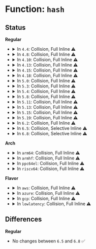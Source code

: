 # Function: <code>hash</code>

## Status
<b>Regular</b>
<ul>
<li>
<details>
<summary>In <code>4.4</code>: Collision, Full Inline ⚠️</summary>

**Collision:** Static-Static Collision

**Inline:** Full

**Transformation:** False

**Instances:**

```
In init/initramfs.c (ffffffff81f5c575)
Location: init/initramfs.c:63
Inline: True
```
```
In kernel/time/posix-timers.c (ffffffff810f09e6)
Location: kernel/time/posix-timers.c:150
Inline: True
Inline callers:
  - kernel/time/posix-timers.c:__lock_timer
  - kernel/time/posix-timers.c:SyS_timer_create
```
```
In fs/inode.c (ffffffff81226616)
Location: fs/inode.c:442
Inline: True
Inline callers:
  - fs/inode.c:__insert_inode_hash
  - fs/inode.c:iunique
  - fs/inode.c:find_inode_nowait
  - fs/inode.c:ilookup5_nowait
  - fs/inode.c:insert_inode_locked4
  - fs/inode.c:ilookup
  - fs/inode.c:iget_locked
  - fs/inode.c:iget5_locked
  - fs/inode.c:insert_inode_locked
```
```
In fs/block_dev.c (0)
Location: fs/block_dev.c:609
Inline: True
```
```
In fs/jbd2/revoke.c (0)
Location: fs/jbd2/revoke.c:134
Inline: True
```
</details>
</li>
<li>
<details>
<summary>In <code>4.8</code>: Collision, Full Inline ⚠️</summary>

**Collision:** Static-Static Collision

**Inline:** Full

**Transformation:** False

**Instances:**

```
In init/initramfs.c (ffffffff81f8452f)
Location: init/initramfs.c:63
Inline: True
```
```
In kernel/time/posix-timers.c (ffffffff810f7a06)
Location: kernel/time/posix-timers.c:150
Inline: True
Inline callers:
  - kernel/time/posix-timers.c:__lock_timer
  - kernel/time/posix-timers.c:SyS_timer_create
```
```
In fs/inode.c (ffffffff812509a8)
Location: fs/inode.c:450
Inline: True
Inline callers:
  - fs/inode.c:insert_inode_locked4
  - fs/inode.c:insert_inode_locked
  - fs/inode.c:find_inode_nowait
  - fs/inode.c:ilookup
  - fs/inode.c:ilookup5_nowait
  - fs/inode.c:iunique
  - fs/inode.c:iget_locked
  - fs/inode.c:iget5_locked
  - fs/inode.c:__insert_inode_hash
```
```
In fs/block_dev.c (ffffffff812701cf)
Location: fs/block_dev.c:687
Inline: True
Inline callers:
  - fs/block_dev.c:bdget
```
```
In fs/jbd2/revoke.c (ffffffff8131aeb1)
Location: fs/jbd2/revoke.c:134
Inline: True
Inline callers:
  - fs/jbd2/revoke.c:insert_revoke_hash
```
</details>
</li>
<li>
<details>
<summary>In <code>4.10</code>: Collision, Full Inline ⚠️</summary>

**Collision:** Static-Static Collision

**Inline:** Full

**Transformation:** False

**Instances:**

```
In init/initramfs.c (ffffffff81fbfab1)
Location: init/initramfs.c:63
Inline: True
```
```
In kernel/time/posix-timers.c (ffffffff811053a6)
Location: kernel/time/posix-timers.c:150
Inline: True
Inline callers:
  - kernel/time/posix-timers.c:__lock_timer
  - kernel/time/posix-timers.c:SyS_timer_create
```
```
In fs/inode.c (ffffffff81263a48)
Location: fs/inode.c:452
Inline: True
Inline callers:
  - fs/inode.c:insert_inode_locked4
  - fs/inode.c:insert_inode_locked
  - fs/inode.c:find_inode_nowait
  - fs/inode.c:ilookup
  - fs/inode.c:ilookup5_nowait
  - fs/inode.c:iunique
  - fs/inode.c:iget_locked
  - fs/inode.c:iget5_locked
  - fs/inode.c:__insert_inode_hash
```
```
In fs/block_dev.c (ffffffff812833cf)
Location: fs/block_dev.c:939
Inline: True
Inline callers:
  - fs/block_dev.c:bdget
```
```
In fs/jbd2/revoke.c (ffffffff81330e91)
Location: fs/jbd2/revoke.c:134
Inline: True
Inline callers:
  - fs/jbd2/revoke.c:insert_revoke_hash
```
</details>
</li>
<li>
<details>
<summary>In <code>4.13</code>: Collision, Full Inline ⚠️</summary>

**Collision:** Static-Static Collision

**Inline:** Full

**Transformation:** False

**Instances:**

```
In init/initramfs.c (ffffffff8209f7f0)
Location: init/initramfs.c:64
Inline: True
```
```
In kernel/time/posix-timers.c (ffffffff81107364)
Location: kernel/time/posix-timers.c:141
Inline: True
Inline callers:
  - kernel/time/posix-timers.c:__lock_timer
  - kernel/time/posix-timers.c:do_timer_create
```
```
In fs/inode.c (ffffffff812713d5)
Location: fs/inode.c:452
Inline: True
Inline callers:
  - fs/inode.c:insert_inode_locked4
  - fs/inode.c:insert_inode_locked
  - fs/inode.c:find_inode_nowait
  - fs/inode.c:ilookup
  - fs/inode.c:ilookup5_nowait
  - fs/inode.c:iunique
  - fs/inode.c:iget_locked
  - fs/inode.c:iget5_locked
  - fs/inode.c:__insert_inode_hash
```
```
In fs/block_dev.c (ffffffff81290a9f)
Location: fs/block_dev.c:840
Inline: True
Inline callers:
  - fs/block_dev.c:bdget
  - fs/block_dev.c:bdev_unhash_inode
```
```
In fs/jbd2/revoke.c (ffffffff81345df1)
Location: fs/jbd2/revoke.c:134
Inline: True
Inline callers:
  - fs/jbd2/revoke.c:insert_revoke_hash
```
</details>
</li>
<li>
<details>
<summary>In <code>4.15</code>: Collision, Full Inline ⚠️</summary>

**Collision:** Static-Static Collision

**Inline:** Full

**Transformation:** False

**Instances:**

```
In init/initramfs.c (ffffffff826a57f0)
Location: init/initramfs.c:65
Inline: True
```
```
In kernel/time/posix-timers.c (ffffffff81112494)
Location: kernel/time/posix-timers.c:142
Inline: True
Inline callers:
  - kernel/time/posix-timers.c:__lock_timer
  - kernel/time/posix-timers.c:do_timer_create
```
```
In fs/inode.c (ffffffff81293cf5)
Location: fs/inode.c:452
Inline: True
Inline callers:
  - fs/inode.c:insert_inode_locked4
  - fs/inode.c:insert_inode_locked
  - fs/inode.c:find_inode_nowait
  - fs/inode.c:ilookup
  - fs/inode.c:ilookup5_nowait
  - fs/inode.c:iunique
  - fs/inode.c:iget_locked
  - fs/inode.c:iget5_locked
  - fs/inode.c:__insert_inode_hash
```
```
In fs/block_dev.c (ffffffff812b377f)
Location: fs/block_dev.c:830
Inline: True
Inline callers:
  - fs/block_dev.c:bdget
  - fs/block_dev.c:bdev_unhash_inode
```
```
In fs/jbd2/revoke.c (ffffffff8136a481)
Location: fs/jbd2/revoke.c:134
Inline: True
Inline callers:
  - fs/jbd2/revoke.c:insert_revoke_hash
```
</details>
</li>
<li>
<details>
<summary>In <code>4.18</code>: Collision, Full Inline ⚠️</summary>

**Collision:** Static-Static Collision

**Inline:** Full

**Transformation:** False

**Instances:**

```
In init/initramfs.c (ffffffff826cec15)
Location: init/initramfs.c:65
Inline: True
Inline callers:
  - init/initramfs.c:maybe_link
```
```
In kernel/time/posix-timers.c (ffffffff8111de88)
Location: kernel/time/posix-timers.c:142
Inline: True
Inline callers:
  - kernel/time/posix-timers.c:__lock_timer
  - kernel/time/posix-timers.c:do_timer_create
```
```
In fs/inode.c (ffffffff812ba31b)
Location: fs/inode.c:458
Inline: True
Inline callers:
  - fs/inode.c:insert_inode_locked
  - fs/inode.c:find_inode_nowait
  - fs/inode.c:ilookup
  - fs/inode.c:ilookup5_nowait
  - fs/inode.c:iunique
  - fs/inode.c:iget_locked
  - fs/inode.c:inode_insert5
  - fs/inode.c:__insert_inode_hash
```
```
In fs/block_dev.c (ffffffff812dcb35)
Location: fs/block_dev.c:831
Inline: True
Inline callers:
  - fs/block_dev.c:bdget
  - fs/block_dev.c:bdev_unhash_inode
```
```
In fs/jbd2/revoke.c (ffffffff81398de4)
Location: fs/jbd2/revoke.c:131
Inline: True
Inline callers:
  - fs/jbd2/revoke.c:find_revoke_record
  - fs/jbd2/revoke.c:insert_revoke_hash
```
</details>
</li>
<li>
<details>
<summary>In <code>5.0</code>: Collision, Full Inline ⚠️</summary>

**Collision:** Static-Static Collision

**Inline:** Full

**Transformation:** False

**Instances:**

```
In init/initramfs.c (ffffffff82884c5a)
Location: init/initramfs.c:55
Inline: True
Inline callers:
  - init/initramfs.c:maybe_link
```
```
In kernel/time/posix-timers.c (ffffffff81129628)
Location: kernel/time/posix-timers.c:112
Inline: True
Inline callers:
  - kernel/time/posix-timers.c:__lock_timer
  - kernel/time/posix-timers.c:do_timer_create
```
```
In fs/inode.c (ffffffff812cf65b)
Location: fs/inode.c:458
Inline: True
Inline callers:
  - fs/inode.c:insert_inode_locked
  - fs/inode.c:find_inode_nowait
  - fs/inode.c:ilookup
  - fs/inode.c:ilookup5_nowait
  - fs/inode.c:iunique
  - fs/inode.c:iget_locked
  - fs/inode.c:inode_insert5
  - fs/inode.c:__insert_inode_hash
```
```
In fs/block_dev.c (ffffffff812f27f5)
Location: fs/block_dev.c:870
Inline: True
Inline callers:
  - fs/block_dev.c:bdget
  - fs/block_dev.c:bdev_unhash_inode
```
```
In fs/jbd2/revoke.c (ffffffff813b1b54)
Location: fs/jbd2/revoke.c:131
Inline: True
Inline callers:
  - fs/jbd2/revoke.c:find_revoke_record
  - fs/jbd2/revoke.c:insert_revoke_hash
```
</details>
</li>
<li>
<details>
<summary>In <code>5.3</code>: Collision, Full Inline ⚠️</summary>

**Collision:** Static-Static Collision

**Inline:** Full

**Transformation:** False

**Instances:**

```
In init/initramfs.c (ffffffff8289bc9c)
Location: init/initramfs.c:55
Inline: True
Inline callers:
  - init/initramfs.c:maybe_link
```
```
In kernel/time/posix-timers.c (ffffffff811340b5)
Location: kernel/time/posix-timers.c:112
Inline: True
Inline callers:
  - kernel/time/posix-timers.c:__lock_timer
  - kernel/time/posix-timers.c:do_timer_create
```
```
In fs/inode.c (ffffffff812ec5ab)
Location: fs/inode.c:471
Inline: True
Inline callers:
  - fs/inode.c:insert_inode_locked
  - fs/inode.c:find_inode_nowait
  - fs/inode.c:ilookup
  - fs/inode.c:ilookup5_nowait
  - fs/inode.c:iunique
  - fs/inode.c:iget_locked
  - fs/inode.c:inode_insert5
  - fs/inode.c:__insert_inode_hash
```
```
In fs/block_dev.c (ffffffff81314395)
Location: fs/block_dev.c:867
Inline: True
Inline callers:
  - fs/block_dev.c:bdget
  - fs/block_dev.c:bdev_unhash_inode
```
```
In fs/jbd2/revoke.c (ffffffff813dc194)
Location: fs/jbd2/revoke.c:131
Inline: True
Inline callers:
  - fs/jbd2/revoke.c:find_revoke_record
  - fs/jbd2/revoke.c:insert_revoke_hash
```
</details>
</li>
<li>
<details>
<summary>In <code>5.4</code>: Collision, Full Inline ⚠️</summary>

**Collision:** Static-Static Collision

**Inline:** Full

**Transformation:** False

**Instances:**

```
In init/initramfs.c (ffffffff8289ec81)
Location: init/initramfs.c:55
Inline: True
Inline callers:
  - init/initramfs.c:maybe_link
```
```
In kernel/time/posix-timers.c (ffffffff81140055)
Location: kernel/time/posix-timers.c:112
Inline: True
Inline callers:
  - kernel/time/posix-timers.c:__lock_timer
  - kernel/time/posix-timers.c:do_timer_create
```
```
In fs/inode.c (ffffffff812fe0fb)
Location: fs/inode.c:475
Inline: True
Inline callers:
  - fs/inode.c:insert_inode_locked
  - fs/inode.c:find_inode_nowait
  - fs/inode.c:ilookup
  - fs/inode.c:ilookup5_nowait
  - fs/inode.c:iunique
  - fs/inode.c:iget_locked
  - fs/inode.c:inode_insert5
  - fs/inode.c:__insert_inode_hash
```
```
In fs/block_dev.c (ffffffff81326d05)
Location: fs/block_dev.c:867
Inline: True
Inline callers:
  - fs/block_dev.c:bdget
  - fs/block_dev.c:bdev_unhash_inode
```
```
In fs/jbd2/revoke.c (ffffffff813f61e4)
Location: fs/jbd2/revoke.c:131
Inline: True
Inline callers:
  - fs/jbd2/revoke.c:find_revoke_record
  - fs/jbd2/revoke.c:insert_revoke_hash
```
</details>
</li>
<li>
<details>
<summary>In <code>5.8</code>: Collision, Full Inline ⚠️</summary>

**Collision:** Static-Static Collision

**Inline:** Full

**Transformation:** False

**Instances:**

```
In init/initramfs.c (ffffffff82cc4c06)
Location: init/initramfs.c:56
Inline: True
Inline callers:
  - init/initramfs.c:find_link
```
```
In kernel/time/posix-timers.c (ffffffff8114fcc5)
Location: kernel/time/posix-timers.c:113
Inline: True
Inline callers:
  - kernel/time/posix-timers.c:__lock_timer
```
```
In fs/inode.c (ffffffff8133743b)
Location: fs/inode.c:476
Inline: True
Inline callers:
  - fs/inode.c:insert_inode_locked
  - fs/inode.c:find_inode_by_ino_rcu
  - fs/inode.c:find_inode_rcu
  - fs/inode.c:find_inode_nowait
  - fs/inode.c:ilookup
  - fs/inode.c:ilookup5_nowait
  - fs/inode.c:iunique
  - fs/inode.c:iget_locked
  - fs/inode.c:inode_insert5
  - fs/inode.c:__insert_inode_hash
```
```
In fs/block_dev.c (ffffffff81360ea5)
Location: fs/block_dev.c:863
Inline: True
Inline callers:
  - fs/block_dev.c:bdget
```
```
In fs/jbd2/revoke.c (ffffffff81443724)
Location: fs/jbd2/revoke.c:131
Inline: True
Inline callers:
  - fs/jbd2/revoke.c:find_revoke_record
  - fs/jbd2/revoke.c:insert_revoke_hash
```
</details>
</li>
<li>
<details>
<summary>In <code>5.11</code>: Collision, Full Inline ⚠️</summary>

**Collision:** Static-Static Collision

**Inline:** Full

**Transformation:** False

**Instances:**

```
In init/initramfs.c (ffffffff82fb0569)
Location: init/initramfs.c:59
Inline: True
Inline callers:
  - init/initramfs.c:find_link
```
```
In kernel/time/posix-timers.c (ffffffff8114bf49)
Location: kernel/time/posix-timers.c:113
Inline: True
Inline callers:
  - kernel/time/posix-timers.c:__lock_timer
```
```
In fs/inode.c (ffffffff81342d7b)
Location: fs/inode.c:477
Inline: True
Inline callers:
  - fs/inode.c:insert_inode_locked
  - fs/inode.c:find_inode_by_ino_rcu
  - fs/inode.c:find_inode_rcu
  - fs/inode.c:find_inode_nowait
  - fs/inode.c:ilookup
  - fs/inode.c:ilookup5_nowait
  - fs/inode.c:iunique
  - fs/inode.c:iget_locked
  - fs/inode.c:inode_insert5
  - fs/inode.c:__insert_inode_hash
```
```
In fs/jbd2/revoke.c (ffffffff8145f804)
Location: fs/jbd2/revoke.c:131
Inline: True
Inline callers:
  - fs/jbd2/revoke.c:find_revoke_record
  - fs/jbd2/revoke.c:insert_revoke_hash
```
</details>
</li>
<li>
<details>
<summary>In <code>5.13</code>: Collision, Full Inline ⚠️</summary>

**Collision:** Static-Static Collision

**Inline:** Full

**Transformation:** False

**Instances:**

```
In init/initramfs.c (ffffffff831ba5da)
Location: init/initramfs.c:71
Inline: True
Inline callers:
  - init/initramfs.c:find_link
```
```
In kernel/time/posix-timers.c (ffffffff8114d3fb)
Location: kernel/time/posix-timers.c:113
Inline: True
Inline callers:
  - kernel/time/posix-timers.c:__lock_timer
  - kernel/time/posix-timers.c:do_timer_create
```
```
In fs/inode.c (ffffffff8134902b)
Location: fs/inode.c:477
Inline: True
Inline callers:
  - fs/inode.c:insert_inode_locked
  - fs/inode.c:find_inode_by_ino_rcu
  - fs/inode.c:find_inode_rcu
  - fs/inode.c:find_inode_nowait
  - fs/inode.c:ilookup
  - fs/inode.c:ilookup5_nowait
  - fs/inode.c:iunique
  - fs/inode.c:iget_locked
  - fs/inode.c:inode_insert5
  - fs/inode.c:__insert_inode_hash
```
```
In fs/jbd2/revoke.c (ffffffff81464ef4)
Location: fs/jbd2/revoke.c:131
Inline: True
Inline callers:
  - fs/jbd2/revoke.c:find_revoke_record
  - fs/jbd2/revoke.c:insert_revoke_hash
```
</details>
</li>
<li>
<details>
<summary>In <code>5.15</code>: Collision, Full Inline ⚠️</summary>

**Collision:** Static-Static Collision

**Inline:** Full

**Transformation:** False

**Instances:**

```
In init/initramfs.c (ffffffff8329aab2)
Location: init/initramfs.c:72
Inline: True
Inline callers:
  - init/initramfs.c:find_link
```
```
In kernel/time/posix-timers.c (ffffffff81170bbb)
Location: kernel/time/posix-timers.c:113
Inline: True
Inline callers:
  - kernel/time/posix-timers.c:__lock_timer
  - kernel/time/posix-timers.c:do_timer_create
```
```
In fs/inode.c (ffffffff81396d78)
Location: fs/inode.c:481
Inline: True
Inline callers:
  - fs/inode.c:insert_inode_locked
  - fs/inode.c:find_inode_by_ino_rcu
  - fs/inode.c:find_inode_rcu
  - fs/inode.c:find_inode_nowait
  - fs/inode.c:ilookup
  - fs/inode.c:ilookup5
  - fs/inode.c:iunique
  - fs/inode.c:iget_locked
  - fs/inode.c:inode_insert5
  - fs/inode.c:__insert_inode_hash
```
```
In fs/jbd2/revoke.c (ffffffff814ba86b)
Location: fs/jbd2/revoke.c:131
Inline: True
Inline callers:
  - fs/jbd2/revoke.c:find_revoke_record
  - fs/jbd2/revoke.c:insert_revoke_hash
```
</details>
</li>
<li>
<details>
<summary>In <code>5.19</code>: Collision, Full Inline ⚠️</summary>

**Collision:** Static-Static Collision

**Inline:** Full

**Transformation:** False

**Instances:**

```
In init/initramfs.c (ffffffff83449225)
Location: init/initramfs.c:83
Inline: True
Inline callers:
  - init/initramfs.c:find_link
```
```
In kernel/time/posix-timers.c (ffffffff811a51ed)
Location: kernel/time/posix-timers.c:113
Inline: True
Inline callers:
  - kernel/time/posix-timers.c:__lock_timer
  - kernel/time/posix-timers.c:do_timer_create
```
```
In kernel/bpf/bloom_filter.c (ffffffff812a4c9b)
Location: kernel/bpf/bloom_filter.c:30
Inline: True
Inline callers:
  - kernel/bpf/bloom_filter.c:bloom_map_peek_elem
```
```
In fs/inode.c (ffffffff814189f8)
Location: fs/inode.c:509
Inline: True
Inline callers:
  - fs/inode.c:insert_inode_locked
  - fs/inode.c:find_inode_by_ino_rcu
  - fs/inode.c:find_inode_rcu
  - fs/inode.c:find_inode_nowait
  - fs/inode.c:ilookup
  - fs/inode.c:ilookup5
  - fs/inode.c:iunique
  - fs/inode.c:iget_locked
  - fs/inode.c:inode_insert5
  - fs/inode.c:__insert_inode_hash
```
```
In fs/jbd2/revoke.c (ffffffff815446eb)
Location: fs/jbd2/revoke.c:131
Inline: True
Inline callers:
  - fs/jbd2/revoke.c:find_revoke_record
  - fs/jbd2/revoke.c:insert_revoke_hash
```
</details>
</li>
<li>
<details>
<summary>In <code>6.2</code>: Collision, Full Inline ⚠️</summary>

**Collision:** Static-Static Collision

**Inline:** Full

**Transformation:** False

**Instances:**

```
In init/initramfs.c (ffffffff83e62c25)
Location: init/initramfs.c:83
Inline: True
Inline callers:
  - init/initramfs.c:find_link
```
```
In kernel/time/posix-timers.c (ffffffff811e4b4d)
Location: kernel/time/posix-timers.c:113
Inline: True
Inline callers:
  - kernel/time/posix-timers.c:__lock_timer
  - kernel/time/posix-timers.c:do_timer_create
```
```
In kernel/bpf/bloom_filter.c (ffffffff81302a1b)
Location: kernel/bpf/bloom_filter.c:30
Inline: True
Inline callers:
  - kernel/bpf/bloom_filter.c:bloom_map_peek_elem
```
```
In fs/inode.c (ffffffff814a4318)
Location: fs/inode.c:508
Inline: True
Inline callers:
  - fs/inode.c:insert_inode_locked
  - fs/inode.c:find_inode_by_ino_rcu
  - fs/inode.c:find_inode_rcu
  - fs/inode.c:find_inode_nowait
  - fs/inode.c:ilookup
  - fs/inode.c:ilookup5
  - fs/inode.c:iunique
  - fs/inode.c:iget_locked
  - fs/inode.c:inode_insert5
  - fs/inode.c:__insert_inode_hash
```
```
In fs/jbd2/revoke.c (ffffffff815e374b)
Location: fs/jbd2/revoke.c:131
Inline: True
Inline callers:
  - fs/jbd2/revoke.c:find_revoke_record
  - fs/jbd2/revoke.c:insert_revoke_hash
```
</details>
</li>
<li>
<details>
<summary>In <code>6.5</code>: Collision, Selective Inline ⚠️</summary>

```c
int hash(int major, int minor, int ino);
```

**Collision:** Static-Static Collision

**Inline:** Selective

**Transformation:** False

**Instances:**

```
In init/initramfs.c (ffffffff83683235)
Location: init/initramfs.c:77
Inline: True
Inline callers:
  - init/initramfs.c:find_link
```
```
In kernel/time/posix-timers.c (ffffffff811f91ad)
Location: kernel/time/posix-timers.c:70
Inline: True
Inline callers:
  - kernel/time/posix-timers.c:__lock_timer
  - kernel/time/posix-timers.c:do_timer_create
```
```
In kernel/bpf/bloom_filter.c (ffffffff81331180)
Location: kernel/bpf/bloom_filter.c:23
Inline: False
Direct callers:
  - kernel/bpf/bloom_filter.c:bloom_map_peek_elem
```
```
In fs/inode.c (ffffffff814d9498)
Location: fs/inode.c:508
Inline: True
Inline callers:
  - fs/inode.c:insert_inode_locked
  - fs/inode.c:find_inode_by_ino_rcu
  - fs/inode.c:find_inode_rcu
  - fs/inode.c:find_inode_nowait
  - fs/inode.c:ilookup
  - fs/inode.c:ilookup5
  - fs/inode.c:iunique
  - fs/inode.c:iget_locked
  - fs/inode.c:inode_insert5
  - fs/inode.c:__insert_inode_hash
```
```
In fs/jbd2/revoke.c (ffffffff8161af0b)
Location: fs/jbd2/revoke.c:131
Inline: True
Inline callers:
  - fs/jbd2/revoke.c:find_revoke_record
  - fs/jbd2/revoke.c:insert_revoke_hash
```
**Symbols:**

```
ffffffff81331180-ffffffff813312b1: hash (STB_LOCAL)
```
</details>
</li>
<li>
<details>
<summary>In <code>6.8</code>: Collision, Selective Inline ⚠️</summary>

```c
int hash(int major, int minor, int ino);
```

**Collision:** Static-Static Collision

**Inline:** Selective

**Transformation:** False

**Instances:**

```
In init/initramfs.c (ffffffff838b2215)
Location: init/initramfs.c:77
Inline: True
Inline callers:
  - init/initramfs.c:find_link
```
```
In kernel/time/posix-timers.c (ffffffff8120f39d)
Location: kernel/time/posix-timers.c:70
Inline: True
Inline callers:
  - kernel/time/posix-timers.c:__lock_timer
  - kernel/time/posix-timers.c:do_timer_create
```
```
In kernel/bpf/bloom_filter.c (ffffffff81355720)
Location: kernel/bpf/bloom_filter.c:23
Inline: False
Direct callers:
  - kernel/bpf/bloom_filter.c:bloom_map_peek_elem
```
```
In fs/inode.c (ffffffff8150bc48)
Location: fs/inode.c:509
Inline: True
Inline callers:
  - fs/inode.c:insert_inode_locked
  - fs/inode.c:find_inode_by_ino_rcu
  - fs/inode.c:find_inode_rcu
  - fs/inode.c:find_inode_nowait
  - fs/inode.c:ilookup
  - fs/inode.c:iunique
  - fs/inode.c:iget_locked
  - fs/inode.c:inode_insert5
  - fs/inode.c:__insert_inode_hash
```
```
In fs/jbd2/revoke.c (ffffffff81653e2b)
Location: fs/jbd2/revoke.c:131
Inline: True
Inline callers:
  - fs/jbd2/revoke.c:find_revoke_record
  - fs/jbd2/revoke.c:insert_revoke_hash
```
**Symbols:**

```
ffffffff81355720-ffffffff81355851: hash (STB_LOCAL)
```
</details>
</li>
</ul>
<b>Arch</b>
<ul>
<li>
<details>
<summary>In <code>arm64</code>: Collision, Full Inline ⚠️</summary>

**Collision:** Static-Static Collision

**Inline:** Full

**Transformation:** False

**Instances:**

```
In init/initramfs.c (ffff800011432f34)
Location: init/initramfs.c:55
Inline: True
Inline callers:
  - init/initramfs.c:maybe_link
```
```
In kernel/time/posix-timers.c (ffff8000101ab928)
Location: kernel/time/posix-timers.c:112
Inline: True
Inline callers:
  - kernel/time/posix-timers.c:__lock_timer
  - kernel/time/posix-timers.c:do_timer_create
```
```
In fs/inode.c (ffff8000103ae92c)
Location: fs/inode.c:475
Inline: True
Inline callers:
  - fs/inode.c:insert_inode_locked
  - fs/inode.c:find_inode_nowait
  - fs/inode.c:ilookup
  - fs/inode.c:ilookup5_nowait
  - fs/inode.c:iunique
  - fs/inode.c:iget_locked
  - fs/inode.c:inode_insert5
  - fs/inode.c:__insert_inode_hash
```
```
In fs/block_dev.c (ffff8000103e1c38)
Location: fs/block_dev.c:867
Inline: True
Inline callers:
  - fs/block_dev.c:bdget
  - fs/block_dev.c:bdev_unhash_inode
```
```
In fs/jbd2/revoke.c (ffff8000104d1f98)
Location: fs/jbd2/revoke.c:131
Inline: True
Inline callers:
  - fs/jbd2/revoke.c:find_revoke_record
  - fs/jbd2/revoke.c:insert_revoke_hash
```
</details>
</li>
<li>
<details>
<summary>In <code>armhf</code>: Collision, Full Inline ⚠️</summary>

**Collision:** Static-Static Collision

**Inline:** Full

**Transformation:** False

**Instances:**

```
In init/initramfs.c (c1503038)
Location: init/initramfs.c:55
Inline: True
Inline callers:
  - init/initramfs.c:maybe_link
```
```
In kernel/time/posix-timers.c (c03f5778)
Location: kernel/time/posix-timers.c:112
Inline: True
Inline callers:
  - kernel/time/posix-timers.c:__lock_timer
  - kernel/time/posix-timers.c:do_timer_create
```
```
In fs/inode.c (c058e7d0)
Location: fs/inode.c:475
Inline: True
Inline callers:
  - fs/inode.c:insert_inode_locked
  - fs/inode.c:find_inode_nowait
  - fs/inode.c:ilookup
  - fs/inode.c:ilookup5_nowait
  - fs/inode.c:iunique
  - fs/inode.c:iget_locked
  - fs/inode.c:inode_insert5
  - fs/inode.c:__insert_inode_hash
```
```
In fs/block_dev.c (c05b7d64)
Location: fs/block_dev.c:867
Inline: True
Inline callers:
  - fs/block_dev.c:bdget
  - fs/block_dev.c:bdev_unhash_inode
```
```
In fs/jbd2/revoke.c (c06946e0)
Location: fs/jbd2/revoke.c:131
Inline: True
Inline callers:
  - fs/jbd2/revoke.c:insert_revoke_hash
```
</details>
</li>
<li>
<details>
<summary>In <code>ppc64el</code>: Collision, Full Inline ⚠️</summary>

**Collision:** Static-Static Collision

**Inline:** Full

**Transformation:** False

**Instances:**

```
In init/initramfs.c (c000000001346a90)
Location: init/initramfs.c:55
Inline: True
Inline callers:
  - init/initramfs.c:maybe_link
```
```
In kernel/time/posix-timers.c (c00000000020dafc)
Location: kernel/time/posix-timers.c:112
Inline: True
Inline callers:
  - kernel/time/posix-timers.c:__lock_timer
  - kernel/time/posix-timers.c:do_timer_create
```
```
In fs/inode.c (c0000000004a9d4c)
Location: fs/inode.c:475
Inline: True
Inline callers:
  - fs/inode.c:insert_inode_locked
  - fs/inode.c:find_inode_nowait
  - fs/inode.c:ilookup
  - fs/inode.c:ilookup5_nowait
  - fs/inode.c:iunique
  - fs/inode.c:iget_locked
  - fs/inode.c:inode_insert5
  - fs/inode.c:__insert_inode_hash
```
```
In fs/block_dev.c (c0000000004e4aec)
Location: fs/block_dev.c:867
Inline: True
Inline callers:
  - fs/block_dev.c:bdget
  - fs/block_dev.c:bdev_unhash_inode
```
```
In fs/jbd2/revoke.c (c00000000060b778)
Location: fs/jbd2/revoke.c:131
Inline: True
Inline callers:
  - fs/jbd2/revoke.c:find_revoke_record
  - fs/jbd2/revoke.c:insert_revoke_hash
```
</details>
</li>
<li>
<details>
<summary>In <code>riscv64</code>: Collision, Full Inline ⚠️</summary>

**Collision:** Static-Static Collision

**Inline:** Full

**Transformation:** False

**Instances:**

```
In init/initramfs.c (ffffffe000002998)
Location: init/initramfs.c:55
Inline: True
Inline callers:
  - init/initramfs.c:maybe_link
```
```
In kernel/time/posix-timers.c (ffffffe000135804)
Location: kernel/time/posix-timers.c:112
Inline: True
Inline callers:
  - kernel/time/posix-timers.c:__lock_timer
  - kernel/time/posix-timers.c:do_timer_create
```
```
In fs/inode.c (ffffffe0002737b6)
Location: fs/inode.c:475
Inline: True
Inline callers:
  - fs/inode.c:insert_inode_locked
  - fs/inode.c:find_inode_nowait
  - fs/inode.c:ilookup
  - fs/inode.c:ilookup5_nowait
  - fs/inode.c:iunique
  - fs/inode.c:iget_locked
  - fs/inode.c:inode_insert5
  - fs/inode.c:__insert_inode_hash
```
```
In fs/block_dev.c (ffffffe000298112)
Location: fs/block_dev.c:867
Inline: True
Inline callers:
  - fs/block_dev.c:bdget
  - fs/block_dev.c:bdev_unhash_inode
```
```
In fs/jbd2/revoke.c (ffffffe000349284)
Location: fs/jbd2/revoke.c:131
Inline: True
Inline callers:
  - fs/jbd2/revoke.c:find_revoke_record
  - fs/jbd2/revoke.c:insert_revoke_hash
```
</details>
</li>
</ul>
<b>Flavor</b>
<ul>
<li>
<details>
<summary>In <code>aws</code>: Collision, Full Inline ⚠️</summary>

**Collision:** Static-Static Collision

**Inline:** Full

**Transformation:** False

**Instances:**

```
In init/initramfs.c (ffffffff8288cc81)
Location: init/initramfs.c:55
Inline: True
Inline callers:
  - init/initramfs.c:maybe_link
```
```
In kernel/time/posix-timers.c (ffffffff81138805)
Location: kernel/time/posix-timers.c:112
Inline: True
Inline callers:
  - kernel/time/posix-timers.c:__lock_timer
  - kernel/time/posix-timers.c:do_timer_create
```
```
In fs/inode.c (ffffffff812f66db)
Location: fs/inode.c:475
Inline: True
Inline callers:
  - fs/inode.c:insert_inode_locked
  - fs/inode.c:find_inode_nowait
  - fs/inode.c:ilookup
  - fs/inode.c:ilookup5_nowait
  - fs/inode.c:iunique
  - fs/inode.c:iget_locked
  - fs/inode.c:inode_insert5
  - fs/inode.c:__insert_inode_hash
```
```
In fs/block_dev.c (ffffffff8131f2e5)
Location: fs/block_dev.c:867
Inline: True
Inline callers:
  - fs/block_dev.c:bdget
  - fs/block_dev.c:bdev_unhash_inode
```
```
In fs/jbd2/revoke.c (ffffffff813ee7c4)
Location: fs/jbd2/revoke.c:131
Inline: True
Inline callers:
  - fs/jbd2/revoke.c:find_revoke_record
  - fs/jbd2/revoke.c:insert_revoke_hash
```
</details>
</li>
<li>
<details>
<summary>In <code>azure</code>: Collision, Full Inline ⚠️</summary>

**Collision:** Static-Static Collision

**Inline:** Full

**Transformation:** False

**Instances:**

```
In init/initramfs.c (ffffffff8288abfe)
Location: init/initramfs.c:55
Inline: True
Inline callers:
  - init/initramfs.c:maybe_link
```
```
In kernel/time/posix-timers.c (ffffffff8112b255)
Location: kernel/time/posix-timers.c:112
Inline: True
Inline callers:
  - kernel/time/posix-timers.c:__lock_timer
  - kernel/time/posix-timers.c:do_timer_create
```
```
In fs/inode.c (ffffffff812e72fb)
Location: fs/inode.c:475
Inline: True
Inline callers:
  - fs/inode.c:insert_inode_locked
  - fs/inode.c:find_inode_nowait
  - fs/inode.c:ilookup
  - fs/inode.c:ilookup5_nowait
  - fs/inode.c:iunique
  - fs/inode.c:iget_locked
  - fs/inode.c:inode_insert5
  - fs/inode.c:__insert_inode_hash
```
```
In fs/block_dev.c (ffffffff8130fe85)
Location: fs/block_dev.c:867
Inline: True
Inline callers:
  - fs/block_dev.c:bdget
  - fs/block_dev.c:bdev_unhash_inode
```
```
In fs/jbd2/revoke.c (ffffffff813df244)
Location: fs/jbd2/revoke.c:131
Inline: True
Inline callers:
  - fs/jbd2/revoke.c:find_revoke_record
  - fs/jbd2/revoke.c:insert_revoke_hash
```
</details>
</li>
<li>
<details>
<summary>In <code>gcp</code>: Collision, Full Inline ⚠️</summary>

**Collision:** Static-Static Collision

**Inline:** Full

**Transformation:** False

**Instances:**

```
In init/initramfs.c (ffffffff8289fc81)
Location: init/initramfs.c:55
Inline: True
Inline callers:
  - init/initramfs.c:maybe_link
```
```
In kernel/time/posix-timers.c (ffffffff81136525)
Location: kernel/time/posix-timers.c:112
Inline: True
Inline callers:
  - kernel/time/posix-timers.c:__lock_timer
  - kernel/time/posix-timers.c:do_timer_create
```
```
In fs/inode.c (ffffffff812f44eb)
Location: fs/inode.c:475
Inline: True
Inline callers:
  - fs/inode.c:insert_inode_locked
  - fs/inode.c:find_inode_nowait
  - fs/inode.c:ilookup
  - fs/inode.c:ilookup5_nowait
  - fs/inode.c:iunique
  - fs/inode.c:iget_locked
  - fs/inode.c:inode_insert5
  - fs/inode.c:__insert_inode_hash
```
```
In fs/block_dev.c (ffffffff8131cdb5)
Location: fs/block_dev.c:867
Inline: True
Inline callers:
  - fs/block_dev.c:bdget
  - fs/block_dev.c:bdev_unhash_inode
```
```
In fs/jbd2/revoke.c (ffffffff813ebb44)
Location: fs/jbd2/revoke.c:131
Inline: True
Inline callers:
  - fs/jbd2/revoke.c:find_revoke_record
  - fs/jbd2/revoke.c:insert_revoke_hash
```
</details>
</li>
<li>
<details>
<summary>In <code>lowlatency</code>: Collision, Full Inline ⚠️</summary>

**Collision:** Static-Static Collision

**Inline:** Full

**Transformation:** False

**Instances:**

```
In init/initramfs.c (ffffffff8289fc86)
Location: init/initramfs.c:55
Inline: True
Inline callers:
  - init/initramfs.c:maybe_link
```
```
In kernel/time/posix-timers.c (ffffffff81143024)
Location: kernel/time/posix-timers.c:112
Inline: True
Inline callers:
  - kernel/time/posix-timers.c:__lock_timer
  - kernel/time/posix-timers.c:do_timer_create
```
```
In fs/inode.c (ffffffff8130543b)
Location: fs/inode.c:475
Inline: True
Inline callers:
  - fs/inode.c:insert_inode_locked
  - fs/inode.c:find_inode_nowait
  - fs/inode.c:ilookup
  - fs/inode.c:ilookup5_nowait
  - fs/inode.c:iunique
  - fs/inode.c:iget_locked
  - fs/inode.c:inode_insert5
  - fs/inode.c:__insert_inode_hash
```
```
In fs/block_dev.c (ffffffff8132d195)
Location: fs/block_dev.c:867
Inline: True
Inline callers:
  - fs/block_dev.c:bdget
  - fs/block_dev.c:bdev_unhash_inode
```
```
In fs/jbd2/revoke.c (ffffffff814012b6)
Location: fs/jbd2/revoke.c:131
Inline: True
Inline callers:
  - fs/jbd2/revoke.c:find_revoke_record
  - fs/jbd2/revoke.c:insert_revoke_hash
```
</details>
</li>
</ul>

## Differences
<b>Regular</b>
<ul>
<li>
No changes between <code>6.5</code> and <code>6.8</code> ✅
</li>
</ul>
